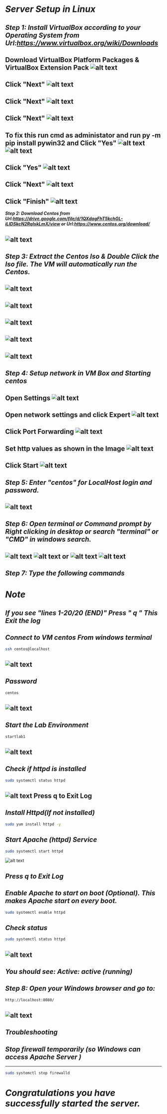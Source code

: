# ***Server Setup in Linux***

***Step 1: Install VirtualBox according to your Operating System from Url:https://www.virtualbox.org/wiki/Downloads***
---
**Download VirtualBox Platform Packages \& VirtualBox Extension Pack**
![alt text](image.png)
---
**Click "Next"**
![alt text](img/image-3.png)
---
**Click "Next"**
![alt text](img/image-4.png)
---
**Click "Next"**
![alt text](img/image-17.png)
---
**To fix this run cmd as administator and run py -m pip install pywin32 and Click "Yes"**
![alt text](img/image-18.png)
![alt text](img/image-31.png)
---
**Click "Yes"**
![alt text](img/image-5.png)
---
**Click "Next"**
![alt text](img/image-6.png)
---
**Click "Finish"**
![alt text](img/image-7.png)
---
***Step 2: Download Centos from Url:https://drive.google.com/file/d/1QXdagFhT5kchGL-iLlDSkcN2RqIskLmX/view or Url:https://www.centos.org/download/***

![alt text](img/image-16.png)
---
***Step 3: Extract the Centos Iso \& Double Click the Iso file. The VM will automatically run the Centos.***
---
![alt text](img/image-1.png)
---
![alt text](img/image-2.png)
---
![alt text](img/image-8.png)
---
![alt text](img/image-24.png)
---
![alt text](img/image-19.png)
---
***Step 4: Setup network in VM Box and Starting centos***
---
**Open Settings**
![alt text](img/image-20.png)
---
**Open network settings and click Expert**
![alt text](img/image-21.png)
---
**Click Port Forwarding**
![alt text](img/image-22.png)
---
**Set http values as shown in the Image**
![alt text](img/image-23.png)
---
**Click Start**
![alt text](img/image-25.png)
---

***Step 5: Enter "centos" for LocalHost login and password.***
---
![alt text](img/image-10.png)
---

***Step 6: Open terminal or Command prompt by Right clicking in desktop or search "terminal" or "CMD" in windows search.***
---
![alt text](img/image-11.png)
![alt text](img/image-12.png)
**or**
![alt text](img/image-32.png)
![alt text](img/image-33.png)
---
***Step 7: Type the following commands***
---


# ***Note***

   ***If you see "lines 1-20/20 (END)" Press " q "***
   ***This Exit the log***
---


***Connect to VM centos From windows terminal***
---
```sh
ssh centos@localhost
```
![alt text](img/image-26.png)
---
***Password*** 
---
```sh
centos
```
![alt text](img/image-27.png)
---
***Start the Lab Environment*** 
---
```sh
startlab1
```
![alt text](img/image-13.png)
---

***Check if httpd is installed***
---
```sh
sudo systemctl status httpd
```
![alt text](img/image-28.png)
**Press q to Exit Log**
---

***Install Httpd(If not installed)***
---
```sh
sudo yum install httpd -y
```


***Start Apache (httpd) Service***
---
```sh
sudo systemctl start httpd
```
![alt text](img/image-29.png)

***Press q to Exit Log***
---

***Enable Apache to start on boot (Optional).***
***This makes Apache start on every boot.***
---
```sh
sudo systemctl enable httpd
```
***Check status***
---
```sh
sudo systemctl status httpd
```
![alt text](img/image-15.png)
---

***You should see:***
***Active: active (running)***
---

***Step 8: Open your Windows browser and go to:***
---
```sh
http://localhost:8080/
```
![alt text](img/image-14.png)
---

***Troubleshooting***
---
## *Stop firewall temporarily (so Windows can access Apache Server )*
---
```sh
sudo systemctl stop firewalld
```

***Congratulations you  have successfully started the server.***
===


